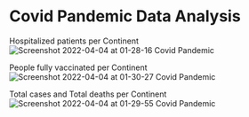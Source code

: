 # Covid Pandemic Data Analysis

Hospitalized patients per Continent
![Screenshot 2022-04-04 at 01-28-16 Covid Pandemic](https://user-images.githubusercontent.com/75258625/161451550-52f1fd7e-26dd-433e-8b0f-2c386d12291d.png)



People fully vaccinated per Continent
![Screenshot 2022-04-04 at 01-30-27 Covid Pandemic](https://user-images.githubusercontent.com/75258625/161451558-2a9e80a0-2f56-4447-b174-5d65c960171b.png)



Total cases and Total deaths per Continent
![Screenshot 2022-04-04 at 01-29-55 Covid Pandemic](https://user-images.githubusercontent.com/75258625/161451554-ed177097-d780-47db-801f-b2541d04a549.png)
